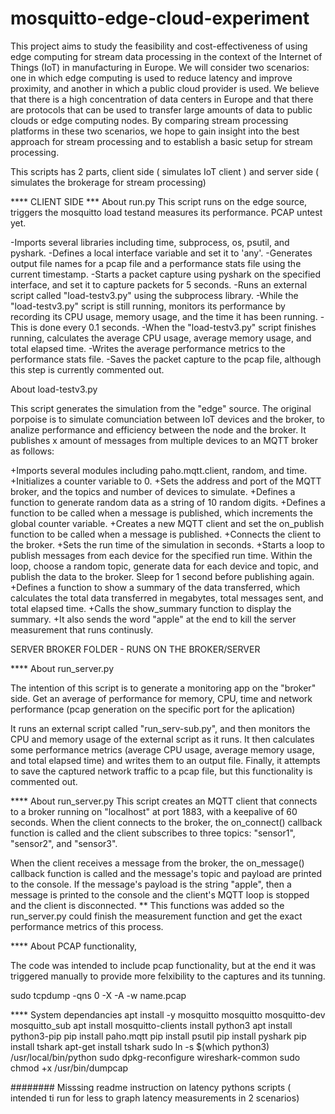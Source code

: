 # mosquitto-edge-cloud-experiment

This project aims to study the feasibility and cost-effectiveness of using edge computing for stream data processing in the context of the Internet of Things (IoT) in manufacturing in Europe. We will consider two scenarios: one in which edge computing is used to reduce latency and improve proximity, and another in which a public cloud provider is used. We believe that there is a high concentration of data centers in Europe and that there are protocols that can be used to transfer large amounts of data to public clouds or edge computing nodes. By comparing stream processing platforms in these two scenarios, we hope to gain insight into the best approach for stream processing and to establish a basic setup for stream processing.

This scripts has 2 parts,  client side ( simulates IoT client ) and server side ( simulates the brokerage for stream processing)

****  CLIENT SIDE ***
About run.py 
 This script runs on the edge source, triggers the mosquitto load testand measures its performance. PCAP untest yet. 

-Imports several libraries including time, subprocess, os, psutil, and pyshark.
-Defines a local interface variable and set it to 'any'.
-Generates output file names for a pcap file and a performance stats file using the current timestamp.
-Starts a packet capture using pyshark on the specified interface, and set it to capture packets for 5 seconds.
-Runs an external script called "load-testv3.py" using the subprocess library.
-While the "load-testv3.py" script is still running, monitors its performance by recording its CPU usage, memory usage, and the time it has been running. -This is done every 0.1 seconds.
-When the "load-testv3.py" script finishes running, calculates the average CPU usage, average memory usage, and total elapsed time.
-Writes the average performance metrics to the performance stats file.
-Saves the packet capture to the pcap file, although this step is currently commented out.



About load-testv3.py

This script generates the simulation from the "edge" source. The original porpoise is to simulate comunciation between IoT devices and the broker, to analize performance and efficiency between the node and the broker.
It publishes x amount of messages from multiple devices to an MQTT broker as follows: 

+Imports several modules including paho.mqtt.client, random, and time.
+Initializes a counter variable to 0.
+Sets the address and port of the MQTT broker, and the topics and number of devices to simulate.
+Defines a function to generate random data as a string of 10 random digits.
+Defines a function to be called when a message is published, which increments the global counter variable.
+Creates a new MQTT client and set the on_publish function to be called when a message is published.
+Connects the client to the broker.
+Sets the run time of the simulation in seconds.
+Starts a loop to publish messages from each device for the specified run time. Within the loop, choose a random topic, generate data for each device and topic, and publish the data to the broker. Sleep for 1 second before publishing again.
+Defines a function to show a summary of the data transferred, which calculates the total data transferred in megabytes, total messages sent, and total elapsed time.
+Calls the show_summary function to display the summary.
+It also sends the word "apple" at the end to kill the server measurement that runs continusly. 






SERVER BROKER FOLDER - RUNS ON THE BROKER/SERVER 

****  About run_server.py

The intention of this script is to generate a monitoring app on the "broker" side. Get an average of performance for memory, CPU, time and network performance (pcap generation on the specific port for the aplication)

It runs an external script called "run_serv-sub.py", and then monitors the CPU and memory usage of the external script as it runs. It then calculates some performance metrics (average CPU usage, average memory usage, and total elapsed time) and writes them to an output file. Finally, it attempts to save the captured network traffic to a pcap file, but this functionality is commented out. 

**** About run_server.py
This script creates an MQTT client that connects to a broker running on "localhost" at port 1883, with a keepalive of 60 seconds. When the client connects to the broker, the on_connect() callback function is called and the client subscribes to three topics: "sensor1", "sensor2", and "sensor3".

When the client receives a message from the broker, the on_message() callback function is called and the message's topic and payload are printed to the console. If the message's payload is the string "apple", then a message is printed to the console and the client's MQTT loop is stopped and the client is disconnected. ** This functions was added so the run_server.py could finish the measurement function  and get the exact performance metrics of this process. 



**** About PCAP functionality, 

The code was intended to include pcap functionality, but at the end it was triggered manually to provide more felxibility to the captures and its tunning. 

sudo tcpdump -qns 0 -X -A -w  name.pcap


**** System dependancies
apt install -y mosquitto mosquitto mosquitto-dev mosquitto_sub
apt install mosquitto-clients
install python3
apt install python3-pip
pip install paho.mqtt
pip install psutil
pip install pyshark
pip install tshark
apt-get install tshark
sudo  ln -s $(which python3) /usr/local/bin/python
sudo dpkg-reconfigure wireshark-common
sudo chmod +x /usr/bin/dumpcap


########     Misssing readme instruction on latency pythons scripts ( intended ti run for less to graph latency measurements in 2 scenarios)


